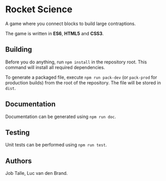 # Rocket Science
A game where you connect blocks to build large contraptions.

The game is written in **ES6**, **HTML5** and **CSS3**.

## Building
Before you do anything, run ``npm install`` in the repository root. 
This command will install all required dependencies.

To generate a packaged file, execute ``npm run pack-dev`` 
(or ``pack-prod`` for production builds) from the root of the repository. 
The file will be stored in ``dist``.

## Documentation
Documentation can be generated using ``npm run doc``.

## Testing
Unit tests can be performed using ``npm run test``.

## Authors
Job Talle,
Luc van den Brand.
